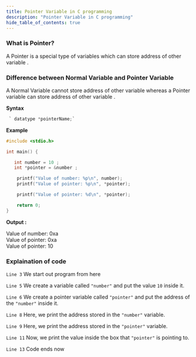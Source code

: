 ```yaml
---
title: Pointer Variable in C programming
description: "Pointer Variable in C programming"
hide_table_of_contents: true
---
```


### What is Pointer?

A Pointer is a special type of variables which can store address of other variable .

### Difference between Normal Variable and Pointer Variable

A Normal Variable cannot store address of other variable whereas a Pointer variable can store address of other variable .

**Syntax**

```c
 ` datatype *pointerName;`
```

**Example**

```c showLineNumbers="true"
#include <stdio.h>

int main() {

   int number = 10 ;
   int *pointer = &number ;

    printf("Value of number: %p\n", number);
    printf("Value of pointer: %p\n", *pointer);

    printf("Value of pointer: %d\n", *pointer);

    return 0;
}
```

**Output :**

Value of number: 0xa  
Value of pointer: 0xa  
Value of pointer: 10

### Explaination of code

`Line 3` We start out program from here

`Line 5` We create a variable called `"number"` and put the value `10` inside it.

`Line 6` We create a pointer variable called `"pointer"` and put the address of the `"number"` inside it.

`Line 8` Here, we print the address stored in the `"number"` variable.

`Line 9` Here, we print the address stored in the `"pointer"` variable.

`Line 11` Now, we print the value inside the box that `"pointer"` is pointing to.

`Line 13` Code ends now
